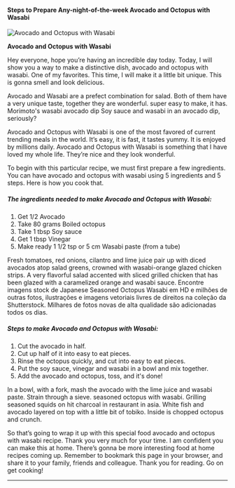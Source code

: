             

#### Steps to Prepare Any-night-of-the-week Avocado and Octopus with Wasabi

![Avocado and Octopus with Wasabi](https://img-global.cpcdn.com/recipes/5484244282376192/751x532cq70/avocado-and-octopus-with-wasabi-recipe-main-photo.jpg)

**Avocado and Octopus with Wasabi**

Hey everyone, hope you’re having an incredible day today. Today, I will show you a way to make a distinctive dish, avocado and octopus with wasabi. One of my favorites. This time, I will make it a little bit unique. This is gonna smell and look delicious.

Avocado and Wasabi are a prefect combination for salad. Both of them have a very unique taste, together they are wonderful. super easy to make, it has. Morimoto's wasabi avocado dip Soy sauce and wasabi in an avocado dip, seriously?

Avocado and Octopus with Wasabi is one of the most favored of current trending meals in the world. It’s easy, it is fast, it tastes yummy. It is enjoyed by millions daily. Avocado and Octopus with Wasabi is something that I have loved my whole life. They’re nice and they look wonderful.

To begin with this particular recipe, we must first prepare a few ingredients. You can have avocado and octopus with wasabi using 5 ingredients and 5 steps. Here is how you cook that.

##### The ingredients needed to make Avocado and Octopus with Wasabi:

1.  Get 1/2 Avocado
2.  Take 80 grams Boiled octopus
3.  Take 1 tbsp Soy sauce
4.  Get 1 tbsp Vinegar
5.  Make ready 1 1/2 tsp or 5 cm Wasabi paste (from a tube)

Fresh tomatoes, red onions, cilantro and lime juice pair up with diced avocados atop salad greens, crowned with wasabi-orange glazed chicken strips. A very flavorful salad accented with sliced grilled chicken that has been glazed with a caramelized orange and wasabi sauce. Encontre imagens stock de Japanese Seasoned Octopus Wasabi em HD e milhões de outras fotos, ilustrações e imagens vetoriais livres de direitos na coleção da Shutterstock. Milhares de fotos novas de alta qualidade são adicionadas todos os dias.

##### Steps to make Avocado and Octopus with Wasabi:

1.  Cut the avocado in half.
2.  Cut up half of it into easy to eat pieces.
3.  Rinse the octopus quickly, and cut into easy to eat pieces.
4.  Put the soy sauce, vinegar and wasabi in a bowl and mix together.
5.  Add the avocado and octopus, toss, and it's done!

In a bowl, with a fork, mash the avocado with the lime juice and wasabi paste. Strain through a sieve. seasoned octopus with wasabi. Grilling seasoned squids on hit charcoal in restaurant in asia. White fish and avocado layered on top with a little bit of tobiko. Inside is chopped octopus and crunch.

So that’s going to wrap it up with this special food avocado and octopus with wasabi recipe. Thank you very much for your time. I am confident you can make this at home. There’s gonna be more interesting food at home recipes coming up. Remember to bookmark this page in your browser, and share it to your family, friends and colleague. Thank you for reading. Go on get cooking!

* * *